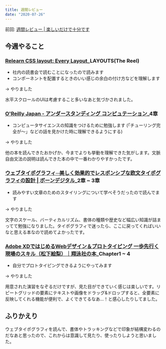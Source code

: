 ```yaml
---
title: 週間レビュー
date: "2020-07-26"
---
```


前回: [週間レビュー | 楽しいだけで十分です](https://yinm.info/20200719/)

## 今週やること

### [Relearn CSS layout: Every Layout](https://every-layout.dev/)_LAYOUTS(The Reel)
- 社内の読書会で読むことになったので読みます
- コンポーネントを配置するときのいい感じの余白の付け方などを理解します

-> やりました

水平スクロールのUIは考慮すること多いなあと気づかされました。

### [O'Reilly Japan - アンダースタンディング コンピュテーション](https://www.oreilly.co.jp/books/9784873116976/)_4章
- コンピュータサイエンスの知識をつけるために勉強します (「チューリング完全が〜」などの話を見かけた時に理解できるようにする)

-> やりました

他の本を読んできたおかげか、今までよりも挙動を理解できた気がします。文脈自由文法の説明は読んできた本の中で一番わかりやすかったです。

### [ウェブタイポグラフィ─美しく効果的でレスポンシブな欧文タイポグラフィの設計 | ボーンデジタル](https://www.borndigital.co.jp/book/18440.html)_2章 ~ 3章
- 読みやすい文章のためのスタイリングについて学べそうだったので読んでます

-> やりました

文字のスケール、バーティカルリズム、書体の種類や歴史など幅広い知識が詰まってて勉強になりました。タイポグラフィで迷ったら、ここに戻ってくればいいなと思える本なので読めてよかったです。

### [Adobe XDではじめるWebデザイン＆プロトタイピング 一歩先行く現場のスキル（松下絵梨）｜翔泳社の本](https://www.shoeisha.co.jp/book/detail/9784798158716)_Chapter1 ~ 4
- 自分でプロトタイピングできるようにやってみます

-> やりました

用意された演習をなぞるだけですが、見た目ができていく感じは楽しいです。リピートグリッドの要素にテキストや画像をドラッグ&ドロップすると、全要素に反映してくれる機能が便利で、よくできてるなあ...！と感心したりしてました。

## ふりかえり
ウェブタイポグラフィを読んで、書体やトラッキングなどで印象が結構変わるのだなあと思ったので、これからは意識して見たり、使ったりしようと思いました。
